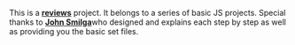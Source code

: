 This is a
<a href="https://github.com/Hcmwebs/reviews.git" target="_blank" rel="noopener noreferrer">
<strong>reviews</strong></a>
project. It belongs to a series of basic JS projects. Special thanks to <a
href="https://www.johnsmilga.com/projects"
target="\_blank"
rel="noopener noreferrer"> <strong>John Smilga</strong></a>who designed and explains each step by step as well as providing you the basic set files.

